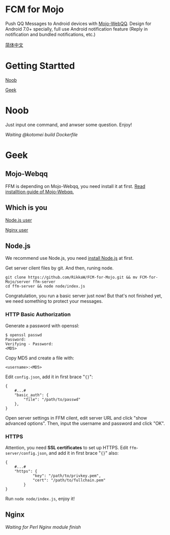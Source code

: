 # FCM for Mojo
Push QQ Messages to Android devices with [Mojo-WebQQ](https://github.com/sjdy521/Mojo-Webqq).
Design for Android 7.0+ specially, full use Android notification feature (Reply in notification and bundled notifications, etc.)

[简体中文](/README_zh.md)

# Getting Startted
[Noob](#noob)

[Geek](#geek)

# Noob
Just input one command, and anwser some question. Enjoy!

*Waiting @kotomei build Dockerfile*

# Geek
## Mojo-Webqq
FFM is depending on Mojo-Webqq, you need install it at first.
[Read installtion guide of Mojo-Webqq.](https://github.com/sjdy521/Mojo-Webqq)

## Which is you
[Node.js user](#node.js)

[Nginx user](#nginx)

## Node.js
We recommend use Node.js, you need [install Node.js](https://nodejs.org/en/download/package-manager) at first.

Get server cilent files by git. And then, runing node.

```Shell
git clone https://github.com/RikkaW/FCM-for-Mojo.git && mv FCM-for-Mojo/server ffm-server
cd ffm-server && node node/index.js
```

Congratulation, you run a basic server just now!
But that's not finished yet, we need something to protect your messages.

### HTTP Basic Authorization
Generate a password with openssl:

```Shell
$ openssl passwd
Password:
Verifying - Password:
<MD5>
```

Copy MD5 and create a file with:

```
<username>:<MD5>
```

Edit ```config.json```, add it in first brace "```{}```":

```
{
	#...#
	"basic_auth": {
		"file": "/path/to/passwd"
	},
}
```

Open server settings in FFM cilent, edit server URL and click "show advanced options".
Then, input the username and password and click "OK".

### HTTPS
Attention, you need **SSL certificates** to set up HTTPS.
Edit ```ffm-server/config.json```, and add it in first brace "```{}```" also:
```
{
	#...#
	"https": {
			"key": "/path/to/privkey.pem",
			"cert": "/path/to/fullchain.pem"
		}
}
```

Run ```node node/index.js```, enjoy it!

## Nginx

*Waiting for Perl Nginx module finish*
